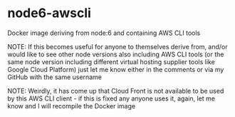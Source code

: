 # node6-awscli
Docker image deriving from node:6 and containing AWS CLI tools

NOTE: If this becomes useful for anyone to themselves derive from, and/or would like to see other node versions also including AWS CLI tools (or the same node version including different virtual hosting supplier tools like Google Cloud Platform) just let me know either in the comments or via my GitHub with the same username

NOTE: Weirdly, it has come up that Cloud Front is not available to be used by this AWS CLI client - if this is fixed any anyone uses it, again, let me know and I will recompile the Docker image
